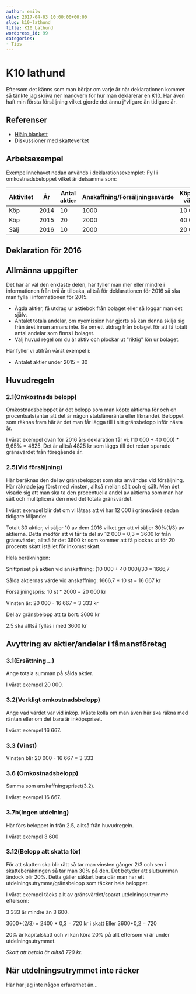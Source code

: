 ```yaml
---
author: emilw
date: 2017-04-03 10:00:00+00:00
slug: k10-lathund
title: K10 Lathund
wordpress_id: 99
categories:
- Tips
---
```


# K10 lathund
Eftersom det känns som man börjar om varje år när deklarationen kommer så tänkte jag skriva ner manövern för hur man deklarerar en K10. Har även haft min första försäljning vilket gjorde det ännu j*vligare än tidigare år.

## Referenser
- [Hjälp blankett](https://www.skatteverket.se/foretagochorganisationer/sjalvservice/blanketterbroschyrer/broschyrer/info/292.4.39f16f103821c58f680007349.html)
- Diskussioner med skatteverket

## Arbetsexempel
Exempelinnehavet nedan används i deklarationsexemplet:
Fyll i omkostnadsbeloppet vilket är detsamma som:

| Aktivitet | År | Antal aktier | Anskaffning/Försäljningssvärde | Köp/Sälj värde |
| --- | --- | ----- | ---- | --- |
| Köp | 2014 | 10 | 1000 | 10 000 |
| Köp | 2015 | 20 | 2000 | 40 000 |
| Sälj | 2016 | 10 | 2000 | 20 000 |

## Deklaration för 2016

## Allmänna uppgifter

Det här är väl den enklaste delen, här fyller man mer eller mindre i informationen från två år tillbaka, alltså för deklarationen för 2016 så ska man fylla i informationen för 2015.

- Ägda aktier, få utdrag ur aktiebok från bolaget eller så loggar man det själv.
- Antalet totala andelar, om nyemission har gjorts så kan denna skilja sig från året innan annars inte. Be om ett utdrag från bolaget för att få totalt antal andelar som finns i bolaget.
- Välj huvud regel om du är aktiv och plockar ut "riktig" lön ur bolaget.

Här fyller vi utifrån vårat exempel i:
- Antalet aktier under 2015 = 30

## Huvudregeln

### 2.1(Omkostnads belopp)
Omkostnadsbeloppet är det belopp som man köpte aktierna för och en procentsats(antar att det är någon statslåneränta eller liknande).
Beloppet som räknas fram här är det man får lägga till i sitt gränsbelopp inför nästa år.

I vårat exempel ovan för 2016 års deklaration får vi: (10 000 + 40 000) * 9,65% = 4825.
Det är alltså 4825 kr som läggs till det redan sparade gränsvärdet från föregående år.

### 2.5(Vid försäljning)
Här beräknas den del av gränsbeloppet som ska användas vid försäljning. Här räknade jag först med vinsten, alltså mellan sålt och ej sålt. Men det visade sig att man ska ta den procentuella andel av aktierna som man har sålt och mulitplicera den med det totala gränsvärdet.

I vårat exempel blir det om vi låtsas att vi har 12 000 i gränsvärde sedan tidigare följande:

Totalt 30 aktier, vi säljer 10 av dem 2016 vilket ger att vi säljer 30%(1/3) av aktierna. Detta medför att vi får ta del av 12 000 * 0,3 = 3600 kr från gränsvärdet, alltså är det 3600 kr som kommer att få plockas ut för 20 procents skatt istället för inkomst skatt.

Hela beräkningen:

Snittpriset på aktien vid anskaffning: (10 000 + 40 000)/30 = 1666,7

Sålda aktiernas värde vid anskaffning: 1666,7 * 10 st = 16 667 kr

Försäljningspris: 10 st  * 2000 = 20 000 kr

Vinsten är: 20 000 - 16 667 = 3 333 kr

Del av gränsbelopp att ta bort: 3600 kr

2.5 ska alltså fyllas i med 3600 kr

## Avyttring av aktier/andelar i fåmansföretag

### 3.1(Ersättning...)
Ange totala summan på sålda aktier.

I vårat exempel 20 000.

### 3.2(Verkligt omkostnadsbelopp)
Ange vad värdet var vid inköp. Måste kolla om man även här ska räkna med räntan eller om det bara är inköpspriset.

I vårat exempel 16 667.

### 3.3 (Vinst)
Vinsten blir 20 000 - 16 667 = 3 333

### 3.6 (Omkostnadsbelopp)
Samma som anskaffningspriset(3.2).

I vårat exempel 16 667.

### 3.7b(Ingen utdelning)
Här förs beloppet in från 2.5, alltså från huvudregeln.

I vårat exempel 3 600

### 3.12(Belopp att skatta för)
För att skatten ska blir rätt så tar man vinsten gånger 2/3 och sen i skatteberäkningen så tar man 30% på den. Det betyder att slutsumman ändock blir 20%. Detta gäller såklart bara där man har ett utdelningsutrymme/gränsbelopp som täcker hela beloppet.

I vårat exempel täcks allt av gränsvärdet/sparat utdelningsutrymme eftersom:

3 333 är mindre än 3 600.

3600*(2/3) = 2400 * 0,3 = 720 kr i skatt
Eller
3600*0,2 = 720

20% är kapitalskatt och vi kan köra 20% på allt eftersom vi är under utdelningsutrymmet.

*Skatt att betala är alltså 720 kr.*

## När utdelningsutrymmet inte räcker
Här har jag inte någon erfarenhet än...
